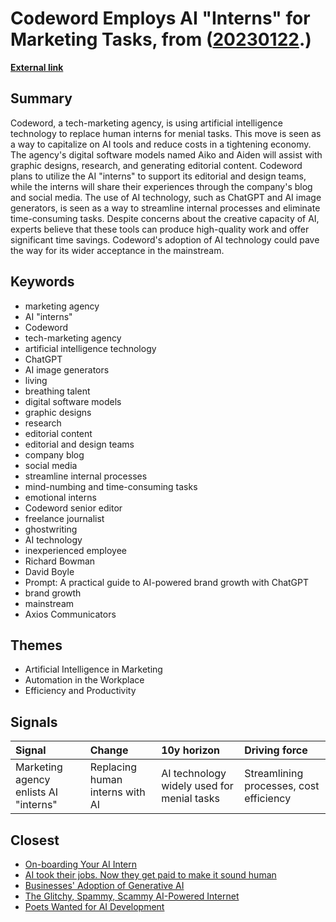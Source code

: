 # __Codeword Employs AI "Interns" for Marketing Tasks__, from ([20230122](https://kghosh.substack.com/p/20230122).)

__[External link](https://www.axios.com/2023/01/11/marketing-ai-interns?utm_source=join1440&utm_medium=email&utm_placement=newsletter)__



## Summary

Codeword, a tech-marketing agency, is using artificial intelligence technology to replace human interns for menial tasks. This move is seen as a way to capitalize on AI tools and reduce costs in a tightening economy. The agency's digital software models named Aiko and Aiden will assist with graphic designs, research, and generating editorial content. Codeword plans to utilize the AI "interns" to support its editorial and design teams, while the interns will share their experiences through the company's blog and social media. The use of AI technology, such as ChatGPT and AI image generators, is seen as a way to streamline internal processes and eliminate time-consuming tasks. Despite concerns about the creative capacity of AI, experts believe that these tools can produce high-quality work and offer significant time savings. Codeword's adoption of AI technology could pave the way for its wider acceptance in the mainstream.

## Keywords

* marketing agency
* AI "interns"
* Codeword
* tech-marketing agency
* artificial intelligence technology
* ChatGPT
* AI image generators
* living
* breathing talent
* digital software models
* graphic designs
* research
* editorial content
* editorial and design teams
* company blog
* social media
* streamline internal processes
* mind-numbing and time-consuming tasks
* emotional interns
* Codeword senior editor
* freelance journalist
* ghostwriting
* AI technology
* inexperienced employee
* Richard Bowman
* David Boyle
* Prompt: A practical guide to AI-powered brand growth with ChatGPT
* brand growth
* mainstream
* Axios Communicators

## Themes

* Artificial Intelligence in Marketing
* Automation in the Workplace
* Efficiency and Productivity

## Signals

| Signal                                | Change                          | 10y horizon                                | Driving force                           |
|:--------------------------------------|:--------------------------------|:-------------------------------------------|:----------------------------------------|
| Marketing agency enlists AI "interns" | Replacing human interns with AI | AI technology widely used for menial tasks | Streamlining processes, cost efficiency |

## Closest

* [On-boarding Your AI Intern](4b66dbaa2bbc249bfcccbb7e27adbde5)
* [AI took their jobs. Now they get paid to make it sound human](59af07f2473d3c7206db85369b4e563e)
* [Businesses' Adoption of Generative AI](767b74c90576473294b2c47568c0e355)
* [The Glitchy, Spammy, Scammy AI-Powered Internet](b30a4282af9e53ca673438a8223d9525)
* [Poets Wanted for AI Development](072d8f78f332ffec057b30c3fe9dee6d)